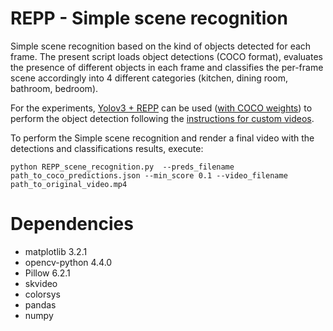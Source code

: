 # REPP - Simple scene recognition

Simple scene recognition based on the kind of objects detected for each frame. The present script loads object detections (COCO format), evaluates the presence of different objects in each frame and classifies the per-frame scene accordingly into 4 different categories (kitchen, dining room, bathroom, bedroom).

For the experiments, [Yolov3 + REPP](https://github.com/AlbertoSabater/Robust-and-efficient-post-processing-for-video-object-detection) can be used ([with COCO weights](https://github.com/AlbertoSabater/Robust-and-efficient-post-processing-for-video-object-detection/blob/master/demos/YOLOv3/README.md#download-pretrained-models-and-convert-to-keras)) to perform the object detection following the [instructions for custom videos](https://github.com/AlbertoSabater/Robust-and-efficient-post-processing-for-video-object-detection#repp-applied-to-custom-videos). 

To perform the Simple scene recognition and render a final video with the detections and classifications results, execute:

`python REPP_scene_recognition.py  --preds_filename path_to_coco_predictions.json --min_score 0.1 --video_filename path_to_original_video.mp4`


# Dependencies

* matplotlib 3.2.1
* opencv-python 4.4.0
* Pillow 6.2.1
* skvideo
* colorsys
* pandas
* numpy

